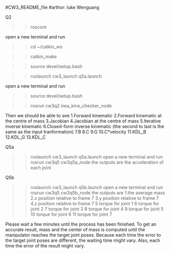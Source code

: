 #CW3_README_file 
#arthor: luke Wenguang

Q2
>> roscore

open a new terminal and run
>> cd ~/catkin_ws

>> catkin_make

>> source devel/setup.bash

>> roslaunch cw3_launch q5a.launch

open a new terminal and run 

>> source devel/setup.bash

>> rosrun cw3q2 iiwa_kine_checker_node

Then we should be able to see 
1.Forward kinematic
2.Forward kinematic at the centre of mass
3.Jacobian
4.Jacobian at the centre of mass
5.Iterative inverse kinematic
6.Closed-form inverse kinematic (the second to last is the same as the input tranformation)
7.B
8.C
9.G
10.C*velocity
11.KDL_B
12.KDL_G
13.KDL_C

Q5a
>> roslaunch cw3_launch q5a.launch
open a new terminal and run
>> rosrun cw3q5 cw3q5a_node
the outputs are the acceleration of each joint

Q5b
>> roslaunch cw3_launch q5b.launch
open a new terminal and run
>> rosrun cw3q5 cw3q5b_node
the outputs are
1.the average mass
2.x position relative to frame 7
3.y position relative to frame 7
4.z position relative to frame 7
5 torque for joint 1
6 torque for joint 2
7 torque for joint 3
8 torque for joint 4
9 torque for joint 5
10 torque for joint 6
11 torque for joint 7


Please wait a few minutes until the process has been finished. 
To get an accurate result, mass and the center of mass is computed until the manipulator reaches the target joint poses.
Because each time the error to the target joint poses are different, the waiting time might vary. 
Also, each time the error of the result might vary.

